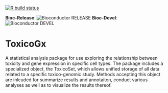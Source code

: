 [![R build status](https://github.com/bhklab/ToxicoGx/workflows/R-CMD-check-bioc-devel/badge.svg)](https://github.com/bhklab/ToxicoGx/actions)

**Bioc-Release**: ![Bioconductor RELEASE](http://bioconductor.org/shields/build/release/bioc/ToxicoGx.svg) 
**Bioc-Devel**: ![Bioconductor DEVEL](http://bioconductor.org/shields/build/devel/bioc/ToxicoGx.svg)


# ToxicoGx

A statistical analysis package for use exploring the relationship between 
toxicity and gene expression in specific cell types. The package includes
a specialized object, the ToxicoSet, which allows unified storage of all
data related to a specific toxico-genomic study. Methods accepting this object
are inlcuded for summarize results and annotaiton, conduct various analyses as 
well as to visualize the results thereof.
